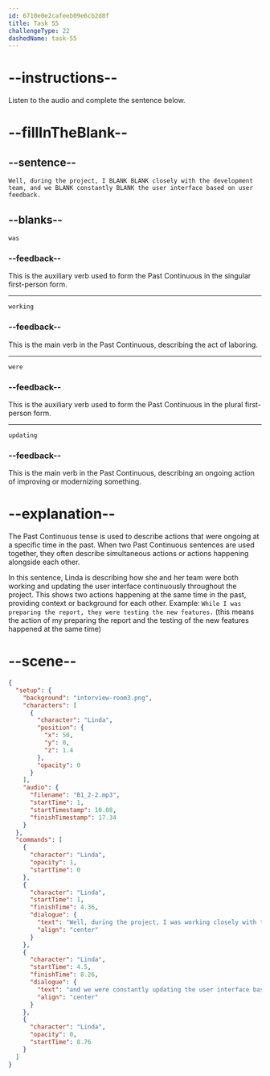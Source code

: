 ```yaml
---
id: 6710e0e2cafeeb09e6cb2d8f
title: Task 55
challengeType: 22
dashedName: task-55
---
```


<!-- (Audio) Linda: Well, during the project, I was working closely with the development team, and we were constantly updating the user interface based on user feedback. -->

# --instructions--

Listen to the audio and complete the sentence below.

# --fillInTheBlank--

## --sentence--

`Well, during the project, I BLANK BLANK closely with the development team, and we BLANK constantly BLANK the user interface based on user feedback.`

## --blanks--

`was`

### --feedback--

This is the auxiliary verb used to form the Past Continuous in the singular first-person form.

---

`working`

### --feedback--

This is the main verb in the Past Continuous, describing the act of laboring.

---

`were`

### --feedback--

This is the auxiliary verb used to form the Past Continuous in the plural first-person form.

---

`updating`

### --feedback--

This is the main verb in the Past Continuous, describing an ongoing action of improving or modernizing something.

# --explanation--

The Past Continuous tense is used to describe actions that were ongoing at a specific time in the past. When two Past Continuous sentences are used together, they often describe simultaneous actions or actions happening alongside each other.  

In this sentence, Linda is describing how she and her team were both working and updating the user interface continuously throughout the project. This shows two actions happening at the same time in the past, providing context or background for each other. Example: `While I was preparing the report, they were testing the new features.` (this means the action of my preparing the report and the testing of the new features happened at the same time)

# --scene--

```json
{
  "setup": {
    "background": "interview-room3.png",
    "characters": [
      {
        "character": "Linda",
        "position": {
          "x": 50,
          "y": 0,
          "z": 1.4
        },
        "opacity": 0
      }
    ],
    "audio": {
      "filename": "B1_2-2.mp3",
      "startTime": 1,
      "startTimestamp": 10.08,
      "finishTimestamp": 17.34
    }
  },
  "commands": [
    {
      "character": "Linda",
      "opacity": 1,
      "startTime": 0
    },
    {
      "character": "Linda",
      "startTime": 1,
      "finishTime": 4.36,
      "dialogue": {
        "text": "Well, during the project, I was working closely with the development team,",
        "align": "center"
      }
    },
    {
      "character": "Linda",
      "startTime": 4.5,
      "finishTime": 8.26,
      "dialogue": {
        "text": "and we were constantly updating the user interface based on user feedback.",
        "align": "center"
      }
    },
    {
      "character": "Linda",
      "opacity": 0,
      "startTime": 8.76
    }
  ]
}
```
